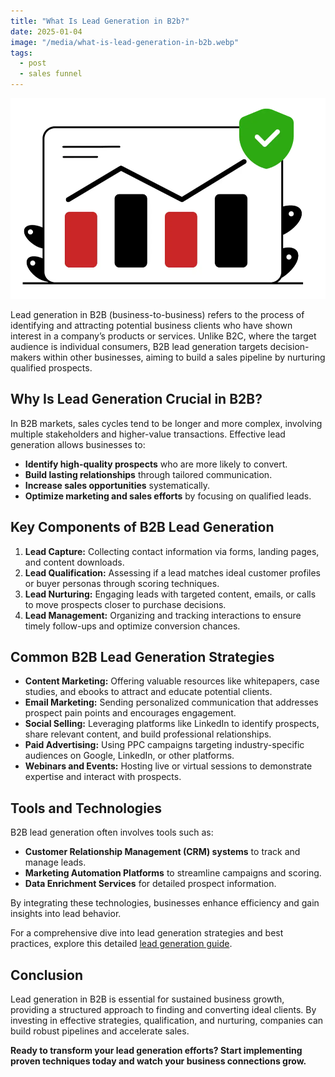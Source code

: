 ```yaml
---
title: "What Is Lead Generation in B2b?"
date: 2025-01-04
image: "/media/what-is-lead-generation-in-b2b.webp"
tags:
  - post
  - sales funnel
---
```


![What Is Lead Generation in B2b?](/media/what-is-lead-generation-in-b2b.webp)

Lead generation in B2B (business-to-business) refers to the process of identifying and attracting potential business clients who have shown interest in a company’s products or services. Unlike B2C, where the target audience is individual consumers, B2B lead generation targets decision-makers within other businesses, aiming to build a sales pipeline by nurturing qualified prospects.

## Why Is Lead Generation Crucial in B2B?

In B2B markets, sales cycles tend to be longer and more complex, involving multiple stakeholders and higher-value transactions. Effective lead generation allows businesses to:

- **Identify high-quality prospects** who are more likely to convert.
- **Build lasting relationships** through tailored communication.
- **Increase sales opportunities** systematically.
- **Optimize marketing and sales efforts** by focusing on qualified leads.

## Key Components of B2B Lead Generation

1. **Lead Capture:** Collecting contact information via forms, landing pages, and content downloads.
2. **Lead Qualification:** Assessing if a lead matches ideal customer profiles or buyer personas through scoring techniques.
3. **Lead Nurturing:** Engaging leads with targeted content, emails, or calls to move prospects closer to purchase decisions.
4. **Lead Management:** Organizing and tracking interactions to ensure timely follow-ups and optimize conversion chances.

## Common B2B Lead Generation Strategies

- **Content Marketing:** Offering valuable resources like whitepapers, case studies, and ebooks to attract and educate potential clients.
- **Email Marketing:** Sending personalized communication that addresses prospect pain points and encourages engagement.
- **Social Selling:** Leveraging platforms like LinkedIn to identify prospects, share relevant content, and build professional relationships.
- **Paid Advertising:** Using PPC campaigns targeting industry-specific audiences on Google, LinkedIn, or other platforms.
- **Webinars and Events:** Hosting live or virtual sessions to demonstrate expertise and interact with prospects.

## Tools and Technologies

B2B lead generation often involves tools such as:

- **Customer Relationship Management (CRM) systems** to track and manage leads.
- **Marketing Automation Platforms** to streamline campaigns and scoring.
- **Data Enrichment Services** for detailed prospect information.

By integrating these technologies, businesses enhance efficiency and gain insights into lead behavior.

For a comprehensive dive into lead generation strategies and best practices, explore this detailed [lead generation guide](https://leadcraftr.com/posts/lead-generation/).

## Conclusion

Lead generation in B2B is essential for sustained business growth, providing a structured approach to finding and converting ideal clients. By investing in effective strategies, qualification, and nurturing, companies can build robust pipelines and accelerate sales.  

**Ready to transform your lead generation efforts? Start implementing proven techniques today and watch your business connections grow.**
